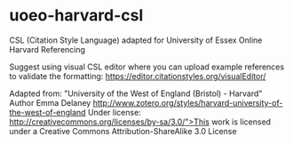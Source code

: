 # uoeo-harvard-csl

CSL (Citation Style Language) adapted for University of Essex Online Harvard Referencing

Suggest using visual CSL editor where you can upload example references to validate the formatting: https://editor.citationstyles.org/visualEditor/

Adapted from:
"University of the West of England (Bristol) - Harvard"
Author Emma Delaney
http://www.zotero.org/styles/harvard-university-of-the-west-of-england
Under license: http://creativecommons.org/licenses/by-sa/3.0/">This work is licensed under a Creative Commons Attribution-ShareAlike 3.0 License
